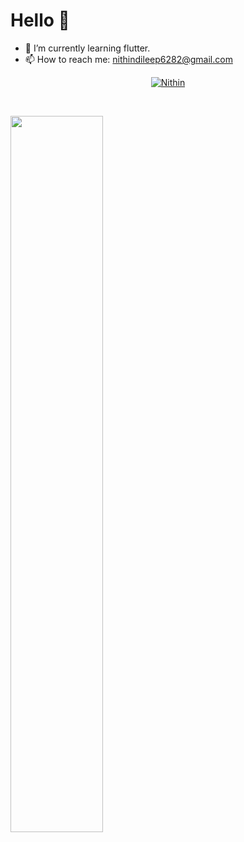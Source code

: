 # Hello 👋
- 🎯 I’m currently learning flutter.
- 📫 How to reach me: nithindileep6282@gmail.com
<p align="center">
<a href="https://www.linkedin.com/in/nithinpd/" target="blank"><img align="center" src="https://ibb.co/n3BRkL8&logo=linkedin&logoColor=white" alt="Nithin"/></a>
  </p>
<br>
<p>

<img width=54.2% src="https://github-readme-stats.vercel.app/api?username=NiTHiN6282&show_icons=true&theme=radical">
</p>

